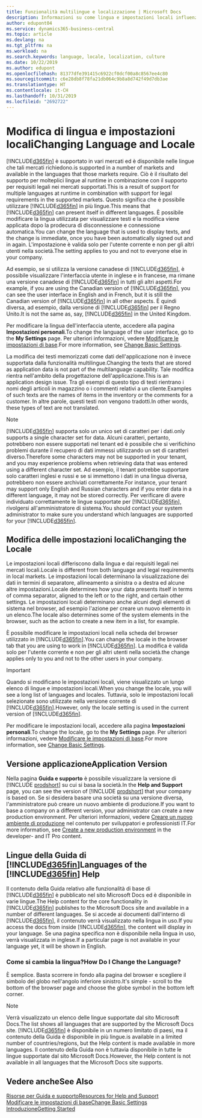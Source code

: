 ```yaml
---
title: Funzionalità multilingue e localizzazione | Microsoft Docs
description: Informazioni su come lingua e impostazioni locali influenzano l'esperienza utente in Business Central.
author: edupont04
ms.service: dynamics365-business-central
ms.topic: article
ms.devlang: na
ms.tgt_pltfrm: na
ms.workload: na
ms.search.keywords: language, locale, localization, culture
ms.date: 10/22/2019
ms.author: edupont
ms.openlocfilehash: 81377dfe391415c6922cf0dcf00a8c8567ee4c80
ms.sourcegitcommit: c6e28db8f78fa21db064c9b8a8d742f49d7db3ae
ms.translationtype: HT
ms.contentlocale: it-CH
ms.lasthandoff: 10/31/2019
ms.locfileid: "2692722"
---
```

# <a name="changing-language-and-locale"></a><span data-ttu-id="4ff78-103">Modifica di lingua e impostazioni locali</span><span class="sxs-lookup"><span data-stu-id="4ff78-103">Changing Language and Locale</span></span>

[!INCLUDE[d365fin](includes/d365fin_md.md)] <span data-ttu-id="4ff78-104">è supportato in vari mercati ed è disponibile nelle lingue che tali mercati richiedono.</span><span class="sxs-lookup"><span data-stu-id="4ff78-104">is supported in a number of markets and available in the languages that those markets require.</span></span> <span data-ttu-id="4ff78-105">Ciò è il risultato del supporto per molteplici lingue al runtime in combinazione con il supporto per requisiti legali nei mercati supportati.</span><span class="sxs-lookup"><span data-stu-id="4ff78-105">This is a result of support for multiple languages at runtime in combination with support for legal requirements in the supported markets.</span></span> <span data-ttu-id="4ff78-106">Questo significa che è possibile utilizzare [!INCLUDE[d365fin](includes/d365fin_md.md)] in più lingue.</span><span class="sxs-lookup"><span data-stu-id="4ff78-106">This means that [!INCLUDE[d365fin](includes/d365fin_md.md)] can present itself in different languages.</span></span> <span data-ttu-id="4ff78-107">È possibile modificare la lingua utilizzata per visualizzare testi e la modifica viene applicata dopo la prodecura di disconnessione e connessione automatica.</span><span class="sxs-lookup"><span data-stu-id="4ff78-107">You can change the language that is used to display texts, and the change is immediate, once you have been automatically signed out and in again.</span></span> <span data-ttu-id="4ff78-108">L'impostazione è valida solo per l'utente corrente e non per gli altri utenti nella società.</span><span class="sxs-lookup"><span data-stu-id="4ff78-108">The setting applies to you and not to everyone else in your company.</span></span>  

<span data-ttu-id="4ff78-109">Ad esempio, se si utilizza la versione canadese di [!INCLUDE[d365fin](includes/d365fin_md.md)], è possibile visualizzare l'interfaccia utente in inglese e in francese, ma rimane una versione canadese di [!INCLUDE[d365fin](includes/d365fin_md.md)] in tutti gli altri aspetti.</span><span class="sxs-lookup"><span data-stu-id="4ff78-109">For example, if you are using the Canadian version of [!INCLUDE[d365fin](includes/d365fin_md.md)], you can see the user interface in English and in French, but it is still the Canadian version of [!INCLUDE[d365fin](includes/d365fin_md.md)] in all other aspects.</span></span> <span data-ttu-id="4ff78-110">È quindi diversa, ad esempio, dalla versione di [!INCLUDE[d365fin](includes/d365fin_md.md)] per il Regno Unito.</span><span class="sxs-lookup"><span data-stu-id="4ff78-110">It is not the same as, say, [!INCLUDE[d365fin](includes/d365fin_md.md)] in the United Kingdom.</span></span>  

<span data-ttu-id="4ff78-111">Per modificare la lingua dell'interfaccia utente, accedere alla pagina **Impostazioni personali**.</span><span class="sxs-lookup"><span data-stu-id="4ff78-111">To change the language of the user interface, go to the **My Settings** page.</span></span> <span data-ttu-id="4ff78-112">Per ulteriori informazioni, vedere [Modificare le impostazioni di base](ui-change-basic-settings.md#language).</span><span class="sxs-lookup"><span data-stu-id="4ff78-112">For more information, see [Change Basic Settings](ui-change-basic-settings.md#language).</span></span>  

<span data-ttu-id="4ff78-113">La modifica dei testi memorizzati come dati dell'applicazione non è invece supportata dalla funzionalità multilingue.</span><span class="sxs-lookup"><span data-stu-id="4ff78-113">Changing the texts that are stored as application data is not part of the multilanguage capability.</span></span> <span data-ttu-id="4ff78-114">Tale modifica rientra nell'ambito della progettazione dell'applicazione.</span><span class="sxs-lookup"><span data-stu-id="4ff78-114">This is an application design issue.</span></span> <span data-ttu-id="4ff78-115">Tra gli esempi di questo tipo di testi rientrano i nomi degli articoli in magazzino o i commenti relativi a un cliente.</span><span class="sxs-lookup"><span data-stu-id="4ff78-115">Examples of such texts are the names of items in the inventory or the comments for a customer.</span></span> <span data-ttu-id="4ff78-116">In altre parole, questi testi non vengono tradotti.</span><span class="sxs-lookup"><span data-stu-id="4ff78-116">In other words, these types of text are not translated.</span></span>  

> [!NOTE]  
> [!INCLUDE[d365fin](includes/d365fin_md.md)] <span data-ttu-id="4ff78-117">supporta solo un unico set di caratteri per i dati.</span><span class="sxs-lookup"><span data-stu-id="4ff78-117">only supports a single character set for data.</span></span> <span data-ttu-id="4ff78-118">Alcuni caratteri, pertanto, potrebbero non essere supportati nel tenant ed è possibile che si verifichino problemi durante il recupero di dati immessi utilizzando un set di caratteri diverso.</span><span class="sxs-lookup"><span data-stu-id="4ff78-118">Therefore some characters may not be supported in your tenant, and you may experience problems when retrieving data that was entered using a different character set.</span></span> <span data-ttu-id="4ff78-119">Ad esempio, il tenant potrebbe supportare solo caratteri inglesi e russi e se si immettono i dati in una lingua diversa, potrebbero non essere archiviati correttamente.</span><span class="sxs-lookup"><span data-stu-id="4ff78-119">For instance, your tenant may support only English and Russian characters and if you enter data in a different language, it may not be stored correctly.</span></span> <span data-ttu-id="4ff78-120">Per verificare di avere individuato correttamente le lingue supportate per [!INCLUDE[d365fin](includes/d365fin_md.md)], rivolgersi all'amministratore di sistema.</span><span class="sxs-lookup"><span data-stu-id="4ff78-120">You should contact your system administrator to make sure you understand which languages are supported for your [!INCLUDE[d365fin](includes/d365fin_md.md)].</span></span>  

## <a name="changing-the-locale"></a><span data-ttu-id="4ff78-121">Modifica delle impostazioni locali</span><span class="sxs-lookup"><span data-stu-id="4ff78-121">Changing the Locale</span></span>
<span data-ttu-id="4ff78-122">Le impostazioni locali differiscono dalla lingua e dai requisiti legali nei mercati locali.</span><span class="sxs-lookup"><span data-stu-id="4ff78-122">Locale is different from both language and legal requirements in local markets.</span></span> <span data-ttu-id="4ff78-123">Le impostazioni locali determinano la visualizzazione dei dati in termini di separatore, allineamento a sinistra o a destra ed alcune altre impostazioni.</span><span class="sxs-lookup"><span data-stu-id="4ff78-123">Locale determines how your data presents itself in terms of comma separator, aligned to the left or to the right, and certain other settings.</span></span> <span data-ttu-id="4ff78-124">Le impostazioni locali determinano anche alcuni degli elementi di sistema nel browser, ad esempio l'azione per creare un nuovo elemento in un elenco.</span><span class="sxs-lookup"><span data-stu-id="4ff78-124">The locale also determines some of the system elements in the browser, such as the action to create a new item in a list, for example.</span></span>  

<span data-ttu-id="4ff78-125">È possibile modificare le impostazioni locali nella scheda del browser utilizzato in [!INCLUDE[d365fin](includes/d365fin_md.md)].</span><span class="sxs-lookup"><span data-stu-id="4ff78-125">You can change the locale in the browser tab that you are using to work in [!INCLUDE[d365fin](includes/d365fin_md.md)].</span></span> <span data-ttu-id="4ff78-126">La modifica è valida solo per l'utente corrente e non per gli altri utenti nella società.</span><span class="sxs-lookup"><span data-stu-id="4ff78-126">the change applies only to you and not to the other users in your company.</span></span>  

> [!IMPORTANT]  
>  <span data-ttu-id="4ff78-127">Quando si modificano le impostazioni locali, viene visualizzato un lungo elenco di lingue e impostazioni locali.</span><span class="sxs-lookup"><span data-stu-id="4ff78-127">When you change the locale, you will see a long list of languages and locales.</span></span> <span data-ttu-id="4ff78-128">Tuttavia, solo le impostazioni locali selezionate sono utilizzate nella versione corrente di [!INCLUDE[d365fin](includes/d365fin_md.md)].</span><span class="sxs-lookup"><span data-stu-id="4ff78-128">However, only the locale setting is used in the current version of [!INCLUDE[d365fin](includes/d365fin_md.md)].</span></span>  

<span data-ttu-id="4ff78-129">Per modificare le impostazioni locali, accedere alla pagina **Impostazioni personali**.</span><span class="sxs-lookup"><span data-stu-id="4ff78-129">To change the locale, go to the **My Settings** page.</span></span> <span data-ttu-id="4ff78-130">Per ulteriori informazioni, vedere [Modificare le impostazioni di base](ui-change-basic-settings.md).</span><span class="sxs-lookup"><span data-stu-id="4ff78-130">For more information, see [Change Basic Settings](ui-change-basic-settings.md).</span></span>  

## <a name="application-version"></a><span data-ttu-id="4ff78-131">Versione applicazione</span><span class="sxs-lookup"><span data-stu-id="4ff78-131">Application Version</span></span>

<span data-ttu-id="4ff78-132">Nella pagina **Guida e supporto** è possibile visualizzare la versione di [!INCLUDE [prodshort](includes/prodshort.md)] su cui si basa la società.</span><span class="sxs-lookup"><span data-stu-id="4ff78-132">In the **Help and Support** page, you can see the version of [!INCLUDE [prodshort](includes/prodshort.md)] that your company is based on.</span></span> <span data-ttu-id="4ff78-133">Se si desidera basare una società su una versione diversa, l'amministratore può creare un nuovo ambiente di produzione.</span><span class="sxs-lookup"><span data-stu-id="4ff78-133">If you want to base a company on a different version, your administrator can create a new production environment.</span></span> <span data-ttu-id="4ff78-134">Per ulteriori informazioni, vedere [Creare un nuovo ambiente di produzione](/dynamics365/business-central/dev-itpro/administration/tenant-admin-center-environments#create-a-new-production-environment) nel contenuto per sviluppatori e professionisti IT.</span><span class="sxs-lookup"><span data-stu-id="4ff78-134">For more information, see [Create a new production environment](/dynamics365/business-central/dev-itpro/administration/tenant-admin-center-environments#create-a-new-production-environment) in the developer- and IT Pro content.</span></span>  

## <a name="languages-of-the-included365finincludesd365fin_mdmd-help"></a><span data-ttu-id="4ff78-135">Lingue della Guida di [!INCLUDE[d365fin](includes/d365fin_md.md)]</span><span class="sxs-lookup"><span data-stu-id="4ff78-135">Languages of the [!INCLUDE[d365fin](includes/d365fin_md.md)] Help</span></span>
<span data-ttu-id="4ff78-136">Il contenuto della Guida relativo alle funzionalità di base di [!INCLUDE[d365fin](includes/d365fin_md.md)] è pubblicato nel sito Microsoft Docs ed è disponibile in varie lingue.</span><span class="sxs-lookup"><span data-stu-id="4ff78-136">The Help content for the core functionality in [!INCLUDE[d365fin](includes/d365fin_md.md)] publishes to the Microsoft Docs site and available in a number of different languages.</span></span> <span data-ttu-id="4ff78-137">Se si accede ai documenti dall'interno di [!INCLUDE[d365fin](includes/d365fin_md.md)], il contenuto verrà visualizzato nella lingua in uso.</span><span class="sxs-lookup"><span data-stu-id="4ff78-137">If you access the docs from inside [!INCLUDE[d365fin](includes/d365fin_md.md)], the content will display in your language.</span></span> <span data-ttu-id="4ff78-138">Se una pagina specifica non è disponibile nella lingua in uso, verrà visualizzata in inglese.</span><span class="sxs-lookup"><span data-stu-id="4ff78-138">If a particular page is not available in your language yet, it will be shown in English.</span></span>

### <a name="how-do-i-change-the-language"></a><span data-ttu-id="4ff78-139">Come si cambia la lingua?</span><span class="sxs-lookup"><span data-stu-id="4ff78-139">How Do I Change the Language?</span></span>
<span data-ttu-id="4ff78-140">È semplice. Basta scorrere in fondo alla pagina del browser e scegliere il simbolo del globo nell'angolo inferiore sinistro.</span><span class="sxs-lookup"><span data-stu-id="4ff78-140">It's simple - scroll to the bottom of the browser page and choose the globe symbol in the bottom left corner.</span></span>

> [!NOTE]  
> <span data-ttu-id="4ff78-141">Verrà visualizzato un elenco delle lingue supportate dal sito Microsoft Docs.</span><span class="sxs-lookup"><span data-stu-id="4ff78-141">The list shows all languages that are supported by the Microsoft Docs site.</span></span> [!INCLUDE[d365fin](includes/d365fin_md.md)] <span data-ttu-id="4ff78-142">è disponibile in un numero limitato di paesi, ma il contenuto della Guida è disponibile in più lingue.</span><span class="sxs-lookup"><span data-stu-id="4ff78-142">is available in a limited number of countries/regions, but the Help content is made available in more languages.</span></span> <span data-ttu-id="4ff78-143">Il contenuto della Guida non è tuttavia disponibile in tutte le lingue supportate dal sito Microsoft Docs.</span><span class="sxs-lookup"><span data-stu-id="4ff78-143">However, the Help content is not available in all languages that the Microsoft Docs site supports.</span></span>

## <a name="see-also"></a><span data-ttu-id="4ff78-144">Vedere anche</span><span class="sxs-lookup"><span data-stu-id="4ff78-144">See Also</span></span>

[<span data-ttu-id="4ff78-145">Risorse per Guida e supporto</span><span class="sxs-lookup"><span data-stu-id="4ff78-145">Resources for Help and Support</span></span>](product-help-and-support.md)  
[<span data-ttu-id="4ff78-146">Modificare le impostazioni di base</span><span class="sxs-lookup"><span data-stu-id="4ff78-146">Change Basic Settings</span></span>](ui-change-basic-settings.md)  
[<span data-ttu-id="4ff78-147">Introduzione</span><span class="sxs-lookup"><span data-stu-id="4ff78-147">Getting Started</span></span>](product-get-started.md)  
